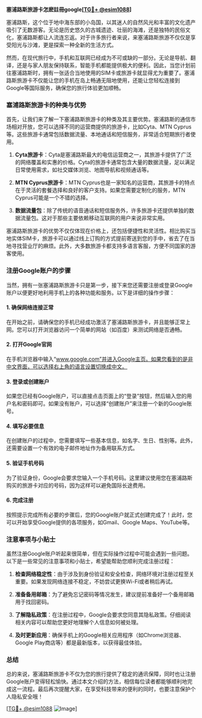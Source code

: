 **塞浦路斯旅游卡怎麽註冊google[[TG💪+ @esim1088](https://t.me/s/esim1088)]**

塞浦路斯，这个位于地中海东部的小岛国，以其迷人的自然风光和丰富的文化遗产吸引了无数游客。无论是历史悠久的古城遗迹、壮丽的海滩，还是独特的民俗文化，塞浦路斯都让人流连忘返。对于许多旅行者来说，来塞浦路斯旅游不仅仅是享受阳光与沙滩，更是探索一种全新的生活方式。

然而，在现代旅行中，手机和互联网已经成为不可或缺的一部分。无论是导航、翻译，还是与家人朋友保持联系，智能手机都能提供极大的便利。因此，当您计划前往塞浦路斯时，拥有一张适合当地使用的SIM卡或旅游卡就显得尤为重要了。塞浦路斯旅游卡不仅能让您的手机在岛上畅通无阻地使用，还能让您轻松连接到Google等国际服务，确保您的旅行体验更加顺畅。

### 塞浦路斯旅游卡的种类与优势

首先，让我们来了解一下塞浦路斯旅游卡的种类及其主要优势。塞浦路斯的通信市场相对开放，您可以选择不同的运营商提供的旅游卡，比如Cyta、MTN Cyprus等。这些旅游卡通常包括数据流量、本地通话和短信服务，非常适合短期旅行者使用。

1. **Cyta旅游卡**：Cyta是塞浦路斯最大的电信运营商之一，其旅游卡提供了广泛的网络覆盖和实惠的价格。Cyta的旅游卡通常包含大量的数据流量，足以满足日常使用需求，如社交媒体浏览、地图导航和视频通话等。

2. **MTN Cyprus旅游卡**：MTN Cyprus也是一家知名的运营商，其旅游卡的特点在于灵活的套餐选择和良好的客户支持。如果您需要定制化的服务，MTN Cyprus可能是一个不错的选择。

3. **数据流量包**：除了传统的语音通话和短信服务外，许多旅游卡还提供单独的数据流量包。这对于那些主要依赖移动互联网的用户来说非常实用。

塞浦路斯旅游卡的优势不仅仅体现在价格上，还包括便捷性和灵活性。相比购买当地实体SIM卡，旅游卡可以通过线上订购的方式提前寄送到您的手中，省去了在当地寻找营业厅的麻烦。此外，大多数旅游卡都支持多语言客服，方便不同国家的游客使用。

### 注册Google账户的步骤

当然，拥有一张塞浦路斯旅游卡只是第一步，接下来您还需要注册或登录Google账户以便更好地利用手机上的各种功能和服务。以下是详细的操作步骤：

#### 1. 确保网络连接正常
在开始之前，请确保您的手机已经成功激活了塞浦路斯旅游卡，并且能够正常上网。您可以打开浏览器访问一个简单的网站（如百度）来测试网络是否通畅。

#### 2. 打开Google官网
在手机浏览器中输入“www.google.com”并进入Google主页。如果您看到的是非中文界面，可以选择右上角的语言设置切换成中文。

#### 3. 登录或创建账户
如果您已经有Google账户，可以直接点击页面上的“登录”按钮，然后输入您的用户名和密码即可。如果没有账户，可以选择“创建账户”来注册一个新的Google账号。

#### 4. 填写必要信息
在创建账户的过程中，您需要填写一些基本信息，如名字、生日、性别等。此外，还需要设置一个有效的电子邮件地址作为备用联系方式。

#### 5. 验证手机号码
为了验证身份，Google会要求您输入一个手机号码。这里建议使用您在塞浦路斯购买的旅游卡对应的号码，因为这样可以避免国际长途费用。

#### 6. 完成注册
按照提示完成所有必要的步骤后，您的Google账户就正式创建完成了！此时，您可以开始享受Google提供的各项服务，如Gmail、Google Maps、YouTube等。

### 注意事项与小贴士

虽然注册Google账户听起来很简单，但在实际操作过程中可能会遇到一些问题。以下是一些常见的注意事项和小贴士，希望能帮助您顺利完成注册过程：

1. **检查网络稳定性**：由于涉及到身份验证和安全检查，网络环境对注册过程至关重要。如果发现网络连接不稳定，不妨尝试更换Wi-Fi或者稍后再试。

2. **准备备用邮箱**：为了避免忘记密码等情况发生，建议提前准备好一个备用邮箱用于找回密码。

3. **了解隐私政策**：在注册过程中，Google会要求您同意其隐私政策。仔细阅读相关内容可以帮助您更好地理解个人信息如何被处理。

4. **及时更新应用**：确保手机上的Google相关应用程序（如Chrome浏览器、Google Play商店等）都是最新版本，以获得最佳体验。

### 总结

总的来说，塞浦路斯旅游卡不仅为您的旅行提供了稳定的通讯保障，同时也让注册Google账户变得轻松愉快。通过本文介绍的方法，相信每位读者都能够顺利地完成这一流程。最后再次提醒大家，在享受科技带来的便利的同时，也要注意保护个人隐私安全哦！

[[TG💪+ @esim1088](https://t.me/s/esim1088) ![Image](https://i.postimg.cc/4NQfJmqS/Snipaste-2025-05-13-00-14-12.png)]
